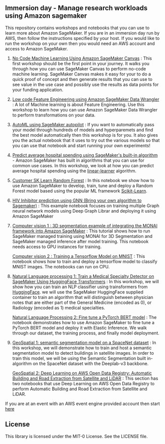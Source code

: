 ## Immersion day - Manage research workloads using Amazon sagemaker

This repository contains workshops and notebooks that you can use to learn more about Amazon SageMaker. If you are in an immersion day run by AWS, then follow the instructions specified by your host. If you would like to run the workshop on your own then you would need an AWS account and access to Amazon SageMaker. 



1) [No Code Machine Learning Using Amazon SageMaker Canvas](1.%20No_Code_ML_Using_SageMaker_Canvas/Readme.md) : This first workshop should be the first point in your journey. It walks you through how you can use SageMaker Canvas to perform no-code machine learning. SageMaker Canvas makes it easy for your to do a quick proof of concept and then generate results that you can use to see value in the use case and possibly use the results as data points for your funding application.
2) [Low code Feature Engineering using Amazon SageMaker Data Wrangler](2.%20AutoML_Using_SageMaker_Pilot/README.md) : A lot of Machine learning is about Feature Engineering. Use this workshop to learn how you can use Amazon SageMaker Data Wrangler to perform transformations on your data. 
   
3) [AutoML using SageMaker autopilot]( 3.%20Low_Code_Feature_Engineering_Using_Amazon_Data_Wrangler/README.md )  : If you want to automatically pass your model through hundreds of models and hyperparemets and find the best model automatically then this workshop is for you. It also gives you the actual notebook that it uses to try out the various models so that you can use that notebook and start running your own experiments!
4) [Predict average hospital spending using SageMaker's built-in algorithm](4.%20Hiv_Inhibitor_Prediction_DGL/../README.md) - Amazon SageMaker has built in algorithms that you can use for common use cases. In this workshop, we look at how you can predict average hospital spending using the [linear-learner](https://docs.aws.amazon.com/sagemaker/latest/dg/linear-learner.html) algorithm.
5) [Customer SK Learn Random Forest](5.%20Custom_SKLearn_Random_Forest/../README.md) : In this notebook we show how to use Amazon SageMaker to develop, train, tune and deploy a Random Forest model based using the popular ML framework [Scikit-Learn](https://scikit-learn.org/stable/index.html).
6) [HIV Inhibitor prediction using GNN (Bring your own algorithm to Sagemaker)](6.%20Computer_Vision/) : This example notebook focuses on training multiple Graph neural network models using Deep Graph Librar and deploying it using Amazon SageMaker
7) 
   [Computer vision 1 : 3D segmentation example of integrating the MONAI framework into Amazon SageMaker](7.%20Computer_Vision/Spleen_Segmentation_GPU/README.md) : This tutorial shows how to run SageMaker managed training using MONAI for 3D Segmentation and SageMaker managed inference after model training. This notebook needs access to GPU instances for training.

   [Computer vision 2 : Training a Tensorflow Model on MNIST](7.%20Computer_Vision/mnist_cpu/get_started_mnist_train.ipynb) : This notebook shows how to train and deploy a tensorflow model to classify MNIST images. The notebooks can run on CPU.
8) 
   [Natural Language processing 1: Train a Medical Specialty Detector on SageMaker Using HuggingFace Transformers](8.%20Natural_Language_Processing/Classify_Medical_Specialty_NLP_Huggingface_Transformers_GPU/1_sagemaker_medical_specialty_using_transfomers.ipynb) : In this workshop, we will show how you can train an NLP classifier using trainsformers from [HuggingFace](https://huggingface.co/).  we will use the SageMaker HuggingFace supplied container to train an algorithm that will distinguish between physician notes that are either part of the General Medicine (encoded as 0), or Radiology (encoded as 1) medical specialties. 

   [Natural Language Processing 2: Fine tune a PyTorch BERT model](8.%20Natural_Language_Processing/Bert_NLP_CPU/bert-sm-python-SDK.ipynb) : The notebook demonstrates how to use Amazon SageMaker to fine tune a PyTorch BERT model and deploy it with Elastic Inference. We walk through our dataset, the training process, and finally model deployment.

9)  
    [ GeoSpatial 1: semantic segmentation model on a SpaceNet dataset](9.%20Geospatial/amazon-sagemaker-satellite-imagery-segmentation/README.md) : In this workshop, we will demonstrate how to train and host a semantic segmentation model to detect buildings in satellite images. In order to train this model, we will be using the Semantic Segmentation built in-algorithm on the SpaceNet dataset with the Deeplab-v3 backbone.
    
    [GeoSpatial 2: Deep Learning on AWS Open Data Registry: Automatic Building and Road Extraction from Satellite and LiDAR](9.%20Geospatial/aws-open-data-satellite-lidar-tutorial/README.md) : This section has two notebooks that use Deep Learning on AWS Open Data Registry to perform Automatic Building and Road Extraction from Satellite and LiDAR.


If you are at an event with an AWS event engine provided account then start [here](0.%20Setup/Readme.md)    


## License

This library is licensed under the MIT-0 License. See the LICENSE file.

